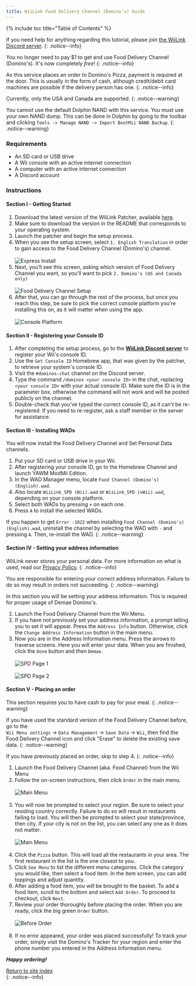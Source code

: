 ```yaml
---
title: WiiLink Food Delivery Channel (Domino's) Guide
---
```


{% include toc title="Table of Contents" %}

If you need help for anything regarding this tutorial, please join [the WiiLink Discord server](https://discord.gg/wiilink-750581992223146074).
{: .notice--info}

You no longer need to pay $1 to get and use Food Delivery Channel (Domino's). It's now completely _free_!
{: .notice--info}

As this service places an order to Domino's Pizza, payment is required at the door. This is usually in the form of cash, although credit/debit card machines are possible if the delivery person has one.
{: .notice--info}

Currently, only the USA and Canada are supported.
{: .notice--warning}

You cannot use the default Dolphin NAND with this service. You must use your own NAND dump. This can be done in Dolphin by going to the toolbar and clicking `Tools -> Manage NAND -> Import BootMii NAND Backup`.
{: .notice--warning}

### Requirements

* An SD card or USB drive
* A Wii console with an active internet connection
* A computer with an active internet connection
* A Discord account

### Instructions

#### Section I - Getting Started

1. Download the latest version of the WiiLink Patcher, available [here](https://github.com/WiiLink24/WiiLink24-Patcher/tree/csharp-ver).
1. Make sure to download the version in the README that corresponds to your operating system.
1. Launch the patcher and begin the setup process.
1. When you see the setup screen, select `1. English Translation` in order to gain access to the Food Delivery Channel (Domino's) channel.<br><br>
    ![Express Install](/images/demae-dominos/choose-core-channel.png)
1. Next, you’ll see this screen, asking which version of Food Delivery Channel you want, so you’ll want to pick `2. Domino's (US and Canada only)`<br><br>
    ![Food Delivery Channel Setup](/images/demae-dominos/choose-food-channel-ver.png)
1. After that, you can go through the rest of the process, but once you reach this step, be sure to pick the correct console platform you’re installing this on, as it will matter when using the app.<br><br>
    ![Console Platform](/images/demae-dominos/choose-console-platform.png)

#### Section II - Registering your Console ID

1. After completing the setup process, go to the [**WiiLink Discord server**](https://discord.gg/wiilink-750581992223146074) to register your Wii's console ID.
1. Use the `Get Console ID` Homebrew app, that was given by the patcher, to retrieve your system's console ID.
1. Visit the `#dominos-chat` channel on the Discord server.
1. Type the command `/dominos <your console ID>` in the chat, replacing `<your console ID>` with your actual console ID. Make sure the ID is in the parameter box, otherwise the command will not work and will be posted publicly on the channel.
1. Double-check that you've typed the correct console ID, as it can't be re-registered. If you need to re-register, ask a staff member in the server for assistance.

#### Section III - Installing WADs

You will now install the Food Delivery Channel and Set Personal Data channels.

1. Put your SD card or USB drive in your Wii.
1. After registering your console ID, go to the Homebrew Channel and launch YAWM ModMii Edition.
1. In the WAD Manager menu, locate `Food Channel (Domino's) (English).wad`.
1. Also locate `WiiLink_SPD (Wii).wad` or `WiiLink_SPD (vWii).wad`, depending on your console platform.
1. Select both WADs by pressing `+` on each one.
1. Press `A` to install the selected WADs.

If you happen to get `Error -1022` when installing `Food Channel (Domino's) (English).wad`, uninstall the channel by selecting the WAD with `-` and pressing `A`. Then, re-install the WAD.
{: .notice--warning}

#### Section IV - Setting your address information

WiiLink never stores your personal data. For more information on what is used, read our [Privacy Policy](https://www.wiilink24.com/privacy-policy).
{: .notice--info}

You are responsible for entering your correct address information. Failure to do so may result in orders not succeeding.
{: .notice--warning}

In this section you will be setting your address information. This is required for proper usage of Demae Domino's.

1. Launch the Food Delivery Channel from the Wii Menu.
1. If you have not previously set your address information, a prompt telling you to set it will appear. Press the `Address Info` button. Otherwise, click the `Change Address Information` button in the main menu.
1. Now you are in the Address Information menu. Press the arrows to traverse screens. Here you will enter your data. When you are finished, click the `Done` button and then `Demae`.<br><br>
    ![SPD Page 1](/images/demae-dominos/spd-1.png)<br><br>
    ![SPD Page 2](/images/demae-dominos/spd-2.png)

#### Section V - Placing an order

This section requires you to have cash to pay for your meal.
{: .notice--warning}

If you have used the standard version of the Food Delivery Channel before, go to the<br>`Wii Menu settings` -> `Data Management` -> `Save Data` -> `Wii`, then find the <br>Food Delivery Channel icon and click "Erase" to delete the existing save data.
{: .notice--warning}

If you have previously placed an order, skip to step 4.
{: .notice--info}

1. Launch the Food Delivery Channel (aka. Food Channel) from the Wii Menu
1. Follow the on-screen instructions, then click `Order` in the main menu.<br><br>
    ![Main Menu](/images/demae-dominos/success.png)<br><br>
1. You will now be prompted to select your region. Be sure to select your residing country correctly. Failure to do so will result in restaurants failing to load. You will then be prompted to select your state/province, then city. If your city is not on the list, you can select any one as it does not matter.<br><br>
    ![Main Menu](/images/demae-dominos/country-setup.png)<br><br>
1. Click the `Pizza` button. This will load all the restaurants in your area. The first restaurant in the list is the one closest to you.
1. Click `See Menu` to list the different menu categories. Click the category you would like, then select a food item. In the item screen, you can add toppings and adjust quantity.
1. After adding a food item, you will be brought to the basket. To add a food item, scroll to the bottom and select `Add Order`. To proceed to checkout, click `Next`.
1. Review your order thoroughly before placing the order. When you are ready, click the big green `Order` button.<br><br>
    ![Before Order](/images/demae-dominos/order.png)<br><br>
1. If no error appeared, your order was placed successfully! To track your order, simply visit the Domino's Tracker for your region and enter the phone number you entered in the Address Information menu.

**_Happy ordering!_**

[Return to site index](site-navigation)<br>
{: .notice--info}
